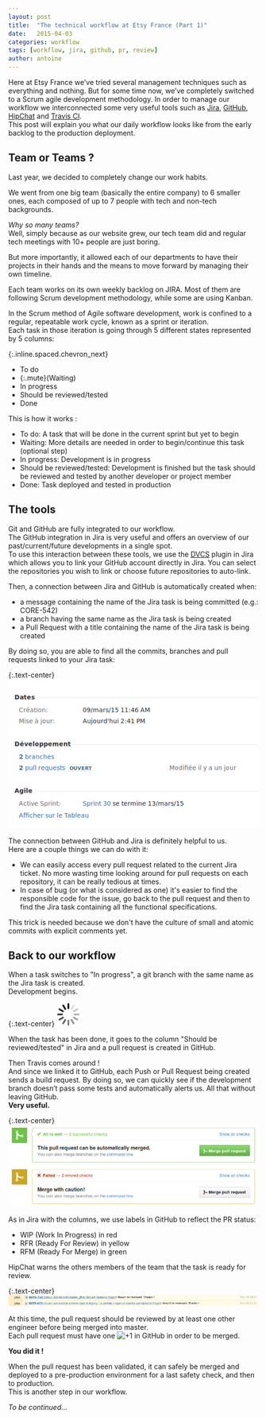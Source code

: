 ```yaml
---
layout: post
title:  "The technical workflow at Etsy France (Part 1)"
date:   2015-04-03
categories: workflow
tags: [workflow, jira, github, pr, review]
author: antoine
---
```


Here at Etsy France we’ve tried several management techniques such as everything and nothing. But for some time now, we’ve completely switched to a  Scrum agile development methodology.  In order to manage our workflow we interconnected some very useful tools such as [Jira][jira], [GitHub][github], [HipChat][hipchat] and [Travis CI][travis].    
This post will explain you what our daily workflow looks like from the early backlog to the production deployment.

## Team or Teams ?
Last year, we decided to completely change our work habits.

We went from one big team (basically the entire company) to 6 smaller ones, each composed of up to 7 people with tech and non-tech backgrounds.

*Why so many teams?*  
Well, simply because as our website grew, our tech team did and regular tech meetings with 10+ people are just boring.

But more importantly, it allowed each of our departments to have their projects in their hands and the means to move forward by managing their own timeline.  

Each team works on its own weekly backlog on JIRA. Most of them are following Scrum development methodology, while some are using Kanban.

In the Scrum method of Agile software development, work is confined to a regular, repeatable work cycle, known as a sprint or iteration.  
Each task in those iteration is going through 5 different states represented by 5 columns: 

{:.inline.spaced.chevron_next}
- To do
- {:.mute}(Waiting)
- In progress
- Should be reviewed/tested
- Done

This is how it works :

- To do: A task that will be done in the current sprint but yet to begin
- Waiting: More details are needed in order to begin/continue this task (optional step)
- In progress: Development is in progress
- Should be reviewed/tested: Development is finished but the task should be reviewed and tested by another developer or project member
- Done: Task deployed and tested in production

## The tools

Git and GitHub are fully integrated to our workflow.  
The GitHub integration in Jira is very useful and offers an overview of our past/current/future developments in a single spot.  
To use this interaction between these tools, we use the [DVCS][dvcs] plugin in Jira which allows you to link your GitHub account directly in Jira. You can select the repositories you wish to link or choose future repositories to auto-link.

Then, a connection between Jira and GitHub is automatically created when:

 - a message containing the name of the Jira task is being committed (e.g.: CORE-542)
 - a branch having the same name as the Jira task is being created
 - a Pull Request with a title containing the name of the Jira task is being created

By doing so, you are able to find all the commits, branches and pull requests linked to your Jira task:

{:.text-center}
![PR, branches and commits displayed in Jira](/assets/technical-workflow/pr-branches-jira.jpg)

The connection between GitHub and Jira is definitely helpful to us.  
Here are a couple things we can do with it:

- We can easily access every pull request related to the current Jira ticket. No more wasting time looking around for pull requests on each repository, it can be really tedious at times.
- In case of bug (or what is considered as one) it's easier to find the responsible code for the issue, go back to the pull request and then to find the Jira task containing all the functional specifications.
  
This trick is needed because we don't have the culture of small and atomic commits with explicit comments yet.


## Back to our workflow

When a task switches to "In progress", a git branch with the same name as the Jira task is created.  
Development begins.

{:.text-center}
![Wait, writing in progress](/assets/technical-workflow/loading.gif)

When the task has been done, it goes to the column "Should be reviewed/tested" in Jira and a pull request is created in GitHub.

Then Travis comes around !  
And since we linked it to GitHub, each Push or Pull Request being created sends a build request. By doing so, we can quickly see if the development branch doesn’t pass some tests and automatically alerts us. All that without leaving GitHub.  
**Very useful.**

{:.text-center}
![Travis integration in GitHub](/assets/technical-workflow/travis-ci.jpg)

As in Jira with the columns, we use labels in GitHub to reflect the PR status:

- WIP (Work In Progress) in red
- RFR (Ready For Review) in yellow
- RFM (Ready For Merge) in green

HipChat warns the others members of the team that the task is ready for review.

{:.text-center}
![Jira integration in HipChat](/assets/technical-workflow/hipchat.jpg)

At this time, the pull request should be reviewed by at least one other engineer before being merged into master.  
Each pull request must have one <img src="https://assets-cdn.github.com/images/icons/emoji/unicode/1f44d.png" alt="+1 in GitHub" style="height:20px" /> in order to be merged.

**You did it !**

When the pull request has been validated, it can safely be merged and deployed to a pre-production environment for a last safety check, and then to production.  
This is another step in our workflow.

*To be continued...*


[jira]: https://www.atlassian.com/software/jira
[github]: https://github.com/
[hipchat]: https://www.hipchat.com/
[travis]: https://travis-ci.com/
[dvcs]: https://marketplace.atlassian.com/plugins/com.atlassian.jira.plugins.jira-bitbucket-connector-plugin
